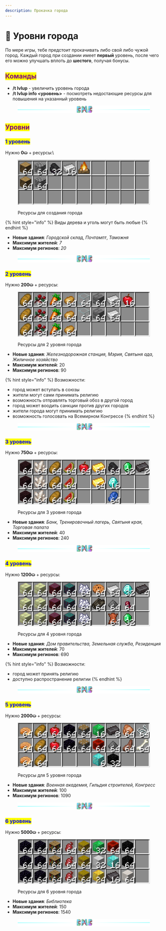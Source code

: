 ```yaml
---
description: Прокачка города
---
```


# 🔱 Уровни города

По мере игры, тебе предстоит прокачивать либо свой либо чужой город. Каждый город при создании имеет **первый** уровень, после чего его можно улучшать вплоть до **шестого**, получая бонусы.

## <mark style="color:purple;">Команды</mark>

* **/t lvlup** - увеличить уровень города
* **/t lvlup info <уровень>** - посмотреть недостающие ресурсы для повышения на указанный уровень

<figure><img src="../.gitbook/assets/gitlab_hr7.svg" alt=""><figcaption></figcaption></figure>

## <mark style="color:purple;">Уровни</mark>

### <mark style="color:blue;">1 уровень</mark>

Нужно **0⛀** + ресурсы:\


<figure><img src="../.gitbook/assets/image (26).png" alt=""><figcaption><p>Ресурсы для создания города</p></figcaption></figure>

{% hint style="info" %}
Виды дерева и уголь могут быть любые
{% endhint %}

* **Новые здания**: _Городской склад_, _Почтампт_, _Таможня_
* **Максимум жителей**: _7_
* **Максимум регионов**: _20_

<figure><img src="../.gitbook/assets/gitlab_hr7.svg" alt=""><figcaption></figcaption></figure>

### <mark style="color:blue;">2 уровень</mark>

Нужно **200⛀** + ресурсы:

<figure><img src="../.gitbook/assets/image (30).png" alt=""><figcaption><p>Ресурсы для 2 уровня города</p></figcaption></figure>

* **Новые здания**: _Железнодорожная станция, Мэрия, Святыня ада, Жиличное хозяйство_
* **Максимум жителей**: 20
* **Максимум регионов**: 90

{% hint style="info" %}
Возможности:

* город может вступать в союзы
* жители могут сами принимать религию
* возможность отправлять торговый обоз в другой город
* город может воодить санкции против других городов
* жители города могут принимать религию
* возможность голосовать на Всемирном Конгрессе
{% endhint %}

<figure><img src="../.gitbook/assets/gitlab_hr7.svg" alt=""><figcaption></figcaption></figure>

### <mark style="color:blue;">3 уровень</mark>

Нужно **750⛀** + ресурсы:

<figure><img src="../.gitbook/assets/image (31).png" alt=""><figcaption><p>Ресурсы для 3 уровня города</p></figcaption></figure>

* **Новые здания**: _Банк, Тренировочный лагерь, Святыня края, Торговая палата_
* **Максимум жителей**: 40
* **Максимум регионов**: 240

<figure><img src="../.gitbook/assets/gitlab_hr7.svg" alt=""><figcaption></figcaption></figure>

### <mark style="color:blue;">4 уровень</mark>

Нужно **1200⛀** + ресурсы:

<figure><img src="../.gitbook/assets/image (32).png" alt=""><figcaption><p>Ресурсы для 4 уровня города</p></figcaption></figure>

* **Новые здания**: _Дом правительства, Земельная служба, Резиденция_
* **Максимум жителей**: 70
* **Максимум регионов**: 690

{% hint style="info" %}
Возможности:

* город может принять религию
* доступно распространение религии
{% endhint %}

<figure><img src="../.gitbook/assets/gitlab_hr7.svg" alt=""><figcaption></figcaption></figure>

### <mark style="color:blue;">5 уровень</mark>

Нужно **2000⛀** + ресурсы:

<figure><img src="../.gitbook/assets/image (33).png" alt=""><figcaption><p>Ресурсы для 5 уровня города</p></figcaption></figure>

* **Новые здания**: _Военная академия, Гильдия строителей, Конгресс_
* **Максимум жителей**: 100
* **Максимум регионов**: 1090

<figure><img src="../.gitbook/assets/gitlab_hr7.svg" alt=""><figcaption></figcaption></figure>

### <mark style="color:blue;">6 уровень</mark>

Нужно **5000⛀** + ресурсы:

<figure><img src="../.gitbook/assets/image (34).png" alt=""><figcaption><p>Ресурсы для 6 уровня города</p></figcaption></figure>

* **Новые здания**: _Библиотека_
* **Максимум жителей**: 150
* **Максимум регионов**: 1540

<figure><img src="../.gitbook/assets/gitlab_hr7.svg" alt=""><figcaption></figcaption></figure>
